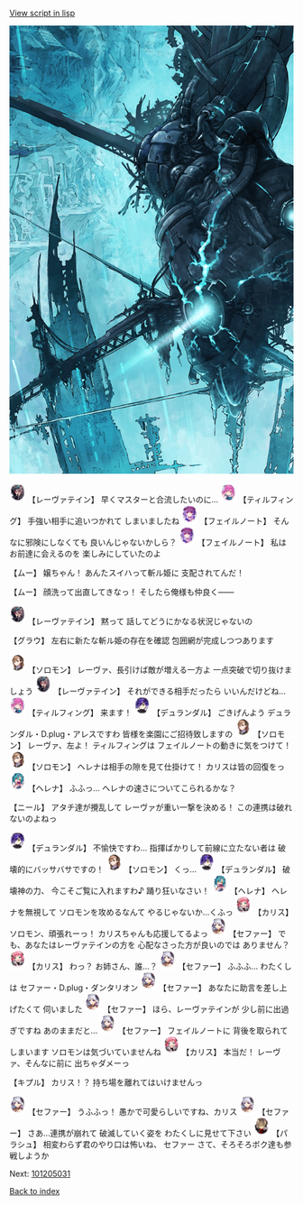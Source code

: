 [View script in lisp](../scripts/101205021.txt)

![underground_world_3.png](../images/backgrounds/underground_world_3.png)

<img src="../images/units/3100211.png" alt="3100211.png" height="34"/>
【レーヴァテイン】
早くマスターと合流したいのに…

<img src="../images/units/3101411.png" alt="3101411.png" height="34"/>
【ティルフィング】
手強い相手に追いつかれて
しまいましたね

<img src="../images/units/3401911.png" alt="3401911.png" height="34"/>
【フェイルノート】
そんなに邪険にしなくても
良いんじゃないかしら？

<img src="../images/units/3401911.png" alt="3401911.png" height="34"/>
【フェイルノート】
私はお前達に会えるのを
楽しみにしていたのよ

【ムー】
嬢ちゃん！
あんたスイハって斬ル姫に
支配されてんだ！

【ムー】
顔洗って出直してきなっ！
そしたら俺様も仲良く――

<img src="../images/units/3100211.png" alt="3100211.png" height="34"/>
【レーヴァテイン】
黙って
話してどうにかなる状況じゃないの

【グラウ】
左右に新たな斬ル姫の存在を確認
包囲網が完成しつつあります

<img src="../images/units/3503111.png" alt="3503111.png" height="34"/>
【ソロモン】
レーヴァ、長引けば敵が増える一方よ
一点突破で切り抜けましょう

<img src="../images/units/3100211.png" alt="3100211.png" height="34"/>
【レーヴァテイン】
それができる相手だったら
いいんだけどね…

<img src="../images/units/3101411.png" alt="3101411.png" height="34"/>
【ティルフィング】
来ます！

<img src="../images/units/3100311.png" alt="3100311.png" height="34"/>
【デュランダル】
ごきげんよう
デュランダル・D.plug・アレスですわ
皆様を楽園にご招待致しますの

<img src="../images/units/3503111.png" alt="3503111.png" height="34"/>
【ソロモン】
レーヴァ、左よ！
ティルフィングは
フェイルノートの動きに気をつけて！

<img src="../images/units/3503111.png" alt="3503111.png" height="34"/>
【ソロモン】
ヘレナは相手の隙を見て仕掛けて！
カリスは皆の回復をっ

<img src="../images/units/3302811.png" alt="3302811.png" height="34"/>
【ヘレナ】
ふふっ…
ヘレナの速さについてこられるかな？

【ニール】
アタチ達が攪乱して
レーヴァが重い一撃を決める！
この連携は破れないのよねっ

<img src="../images/units/3100311.png" alt="3100311.png" height="34"/>
【デュランダル】
不愉快ですわ…
指揮ばかりして前線に立たない者は
破壊的にバッサバサですの！

<img src="../images/units/3503111.png" alt="3503111.png" height="34"/>
【ソロモン】
くっ…

<img src="../images/units/3100311.png" alt="3100311.png" height="34"/>
【デュランダル】
破壊神の力、
今こそご覧に入れますわ♪
踊り狂いなさい！

<img src="../images/units/3302811.png" alt="3302811.png" height="34"/>
【ヘレナ】
ヘレナを無視して
ソロモンを攻めるなんて
やるじゃないか…くふっ

<img src="../images/units/3602511.png" alt="3602511.png" height="34"/>
【カリス】
ソロモン、頑張れーっ！
カリスちゃんも応援してるよっ

<img src="../images/units/3502111.png" alt="3502111.png" height="34"/>
【セファー】
でも、あなたはレーヴァテインの方を
心配なさった方が良いのでは
ありません？

<img src="../images/units/3602511.png" alt="3602511.png" height="34"/>
【カリス】
わっ？
お姉さん、誰…？

<img src="../images/units/3502111.png" alt="3502111.png" height="34"/>
【セファー】
ふふふ…
わたくしは
セファー・D.plug・ダンタリオン

<img src="../images/units/3502111.png" alt="3502111.png" height="34"/>
【セファー】
あなたに助言を差し上げたくて
伺いました

<img src="../images/units/3502111.png" alt="3502111.png" height="34"/>
【セファー】
ほら、レーヴァテインが
少し前に出過ぎですね
あのままだと…

<img src="../images/units/3502111.png" alt="3502111.png" height="34"/>
【セファー】
フェイルノートに
背後を取られてしまいます
ソロモンは気づいていませんね

<img src="../images/units/3602511.png" alt="3602511.png" height="34"/>
【カリス】
本当だ！
レーヴァ、そんなに前に
出ちゃダメーっ

【キプル】
カリス！？
持ち場を離れてはいけませんっ

<img src="../images/units/3502111.png" alt="3502111.png" height="34"/>
【セファー】
うふふっ！
愚かで可愛らしいですね、カリス

<img src="../images/units/3502111.png" alt="3502111.png" height="34"/>
【セファー】
さあ…連携が崩れて
破滅していく姿を
わたくしに見せて下さい

<img src="../images/units/3200411.png" alt="3200411.png" height="34"/>
【パラシュ】
相変わらず君のやり口は怖いね、
セファー
さて、そろそろボク達も参戦しようか

Next: [101205031](101205031.md)

[Back to index](index.md)
